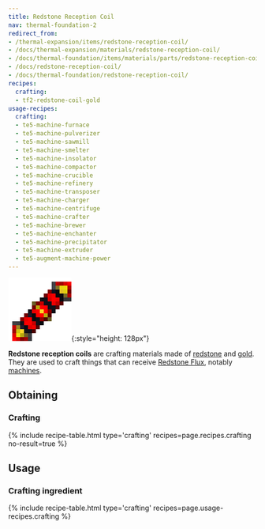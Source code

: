 ```yaml
---
title: Redstone Reception Coil
nav: thermal-foundation-2
redirect_from:
- /thermal-expansion/items/redstone-reception-coil/
- /docs/thermal-expansion/materials/redstone-reception-coil/
- /docs/thermal-foundation/items/materials/parts/redstone-reception-coil/
- /docs/redstone-reception-coil/
- /docs/thermal-foundation/redstone-reception-coil/
recipes:
  crafting:
  - tf2-redstone-coil-gold
usage-recipes:
  crafting:
  - te5-machine-furnace
  - te5-machine-pulverizer
  - te5-machine-sawmill
  - te5-machine-smelter
  - te5-machine-insolator
  - te5-machine-compactor
  - te5-machine-crucible
  - te5-machine-refinery
  - te5-machine-transposer
  - te5-machine-charger
  - te5-machine-centrifuge
  - te5-machine-crafter
  - te5-machine-brewer
  - te5-machine-enchanter
  - te5-machine-precipitator
  - te5-machine-extruder
  - te5-augment-machine-power
---
```


![Redstone reception coil](/assets/images/thermal-foundation/redstone-coil-gold.png){:style="height: 128px"}


**Redstone reception coils** are crafting materials made of
[redstone](https://minecraft.gamepedia.com/Redstone) and
[gold](https://minecraft.gamepedia.com/Gold_Ingot). They are used to craft
things that can receive [Redstone Flux](/docs/redstone-flux/), notably
[machines](/docs/thermal-expansion/machines/).


Obtaining
---------

### Crafting
{% include recipe-table.html type='crafting' recipes=page.recipes.crafting no-result=true %}


Usage
-----

### Crafting ingredient
{% include recipe-table.html type='crafting' recipes=page.usage-recipes.crafting %}
